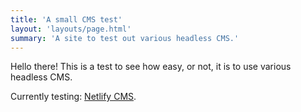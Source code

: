 ```yaml
---
title: 'A small CMS test'
layout: 'layouts/page.html'
summary: 'A site to test out various headless CMS.'
---
```


Hello there! This is a test to see how easy, or not, it is to use various headless CMS.

Currently testing: [Netlify CMS](https://www.netlifycms.org/).
